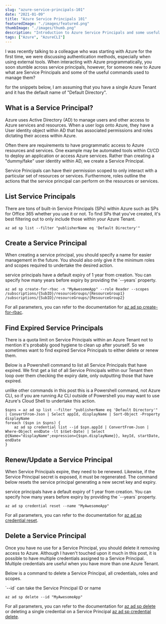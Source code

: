 ```yaml
---
slug: "azure-service-principals-101"
date: "2021-01-09"
title: "Azure Service Principals 101"
featuredImage: "./images/featured.png"
thumbImage: "./images/thumb.png"
description: "Introduction to Azure Service Principals and some useful commands used to manage them."
tags: ["Azure", "AzureCLI"]
---
```


I was recently talking to a colleague who was starting with Azure for the first time, we were discussing authentication methods, especially when using external tools. When interacting with Azure programmatically, you soon stumble across service principals, however, for someone new to Azure what are Service Principals and some of the useful commands used to manage them?

<Callout>
  for the snippets below, I am assuming that you have a single Azure Tenant and it has the default name of "Default Directory".
</Callout>

## What is a Service Principal?

Azure uses Active Directory (AD) to manage users and other access to Azure services and resources. When a user logs onto Azure, they have a User identity object within AD that has associated permissions and roles dictating their access within Azure.

Often there are requirements to have programmatic access to Azure resources and services. One example may be automated tools within CI/CD to deploy an application or access Azure services. Rather than creating a "dummy/fake" user identity within AD, we create a Service Principal.

Service Principals can have their permission scoped to only interact with a particular set of resources or services. Furthermore, roles outline the actions that the service principal can perform on the resources or services.

## List Service Principals

There are tons of built-in Service Principals (SPs) within Azure such as SPs for Office 365 whether you use it or not. To find SPs that you've created, it's best filtering out to only include those within your Azure Tenant.

```azurecli
az ad sp list --filter "publisherName eq 'Default Directory'"
```

## Create a Service Principal

When creating a service principal, you should specify a name for easier management in the future. You should also only give it the minimum roles and scopes required to undertake the desired action.

<Callout>
  service principals have a default expiry of 1 year from creation. You can specify how many years before expiry by providing the `--years` property.
</Callout>

```azurecli
az ad sp create-for-rbac -n "MyAwesomeApp" --role Reader --scopes /subscriptions/{SubID}/resourceGroups/{ResourceGroup1} /subscriptions/{SubID}/resourceGroups/{ResourceGroup2}
```

For all parameters, you can refer to the documentation for [az ad sp create-for-rbac][1].

## Find Expired Service Principals

There is a quota limit on Service Principals within an Azure Tenant not to mention it's probably good hygiene to clean up after yourself. So we sometimes want to find expired Service Principals to either delete or renew them.

Below is a Powershell command to list all Service Principals that have expired. We first get a list of all Service Principals within our Tenant then loop over them checking the expiry date, only outputting those that have expired.

<Callout>
  unlike other commands in this post this is a Powershell command, not Azure CLI, so if you are running Az CLI outside of Powershell you may want to use Azure's Cloud Shell to undertake this action.
</Callout>

```powershell{numberLines: true}
$spns = az ad sp list --filter "publisherName eq 'Default Directory'" | ConvertFrom-Json | Select appId, displayName | Sort-Object -Property displayName
foreach ($spn in $spns) {
    az ad sp credential list --id $spn.appId | ConvertFrom-Json | Where-Object endDate -lt $(Get-Date) | Select @{Name="displayName";expression={$spn.displayName}}, keyId, startDate, endDate
}
```

## Renew/Update a Service Principal

When Service Principals expire, they need to be renewed. Likewise, if the Service Principal secret is exposed, it must be regenerated. The command below resets the service principal generating a new secret key and expiry.

<Callout>
  service principals have a default expiry of 1 year from creation. You can specify how many years before expiry by providing the `--years` property.
</Callout>

```azurecli
az ad sp credential reset --name "MyAwesomeApp"
```

For all parameters, you can refer to the documentation for [az ad sp credential reset][2].

## Delete a Service Principal

Once you have no use for a Service Principal, you should delete it removing access to Azure. Although I haven't touched upon it much in this post, it is possible to have multiple credentials assigned to a Service Principal. Multiple credentials are useful when you have more than one Azure Tenant.

Below is a command to delete a Service Principal, all credentials, roles and scopes.

<Callout>
  `--id` can take the Service Principal ID or name
</Callout>

```azurecli
az ad sp delete --id "MyAwesomeApp"
```

For all parameters, you can refer to the documentation for [az ad sp delete][3] or deleting a single credential on a Service Principal [az ad sp credential delete][4].

[1]: https://docs.microsoft.com/en-us/cli/azure/ad/sp?view=azure-cli-latest#az_ad_sp_create_for_rbac
[2]: https://docs.microsoft.com/en-us/cli/azure/ad/sp/credential?view=azure-cli-latest#az_ad_sp_credential_reset
[3]: https://docs.microsoft.com/en-us/cli/azure/ad/sp?view=azure-cli-latest#az_ad_sp_delete
[4]: https://docs.microsoft.com/en-us/cli/azure/ad/sp/credential?view=azure-cli-latest#az_ad_sp_credential_delete
